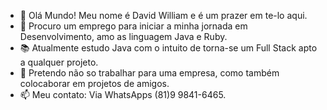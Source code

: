 - 👋 Olá Mundo! Meu nome é David William e é um prazer em te-lo aqui.
- 👀 Procuro um emprego para iniciar a minha jornada em Desenvolvimento, amo as linguagem Java e Ruby.
- 📚 Atualmente estudo Java com o intuito de torna-se um Full Stack apto a qualquer projeto.
- 💞️ Pretendo não so trabalhar para uma empresa, como também colocaborar em projetos de amigos.
- 📫 Meu contato: Via WhatsApps (81)9 9841-6465.

<!---
DavidDevJava/DavidDevJava is a ✨ special ✨ repository because its `README.md` (this file) appears on your GitHub profile.
You can click the Preview link to take a look at your changes.
--->

